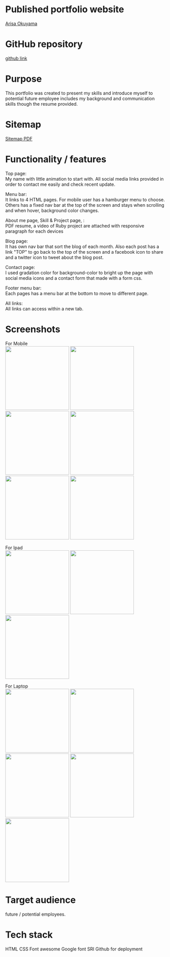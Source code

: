 # Published portfolio website  
 [Arisa Okuyama](https://arisaokuyama.github.io/aboutme/)

# GitHub repository  
 [github link](https://github.com/ArisaOkuyama/aboutme )
 
# Purpose
 This portfolio was created to present my skills and introduce myself to potential future employee includes my background and communication skills though the resume provided.

# Sitemap

[Sitemap PDF](/docs/sitemap.pdf)


# Functionality / features

Top page:  
My name with little animation to start with. All social media links provided in order to contact me easily and check recent update. 

Menu bar:  
It links to 4 HTML pages. For mobile user has a hamburger menu to choose. Others has a fixed nav bar at the top of the screen and stays when scrolling and when hover, background color changes.

About me page, Skill & Project page,  :  
PDF resume, a video of Ruby project are attached with responsive paragraph for each devices 

Blog page:  
It has own nav bar that sort the blog of each month.  Also each post has a link "TOP" to go back to the top of the screen and a facebook icon to share and a twitter icon to tweet about the blog post.

Contact page:  
I used gradation color for background-color to bright up the page with social media icons and a contact form that made with a form css.

Footer menu bar:  
Each pages has a menu bar at the bottom to move to different page.

All links:  
All links can access within a new tab.


# Screenshots

For Mobile  
<img src="docs/mobile_project.png " width="200">
<img src="docs/mobile_skill.png" width="200">
<img src="docs/mobile-profile.png " width="200">
<img src="docs/mobile.contact.png" width="200">
<img src="docs/mobile-top.png" width="200">
<img src="docs/mobile:Ipad_blog.png" width="200">  

For Ipad  
<img src="docs/ipad_profile.png" width="200">
<img src="docs/ipad_project.png" width="200">
<img src="docs/ipad_skill.png" width="200">  

For Laptop  
<img src="docs/laptop_skill.png" width="200">
<img src="docs/laptop:ipad_contact.png" width="200">
<img src="docs/laptop.blog.png" width="200">
<img src="docs/laptop_profile.png" width="200">
<img src="docs/laptop:Ipad-toppage.png" width="200">

# Target audience

future / potential employees.


# Tech stack 

HTML
CSS
Font awesome
Google font
SRI
Github for deployment



